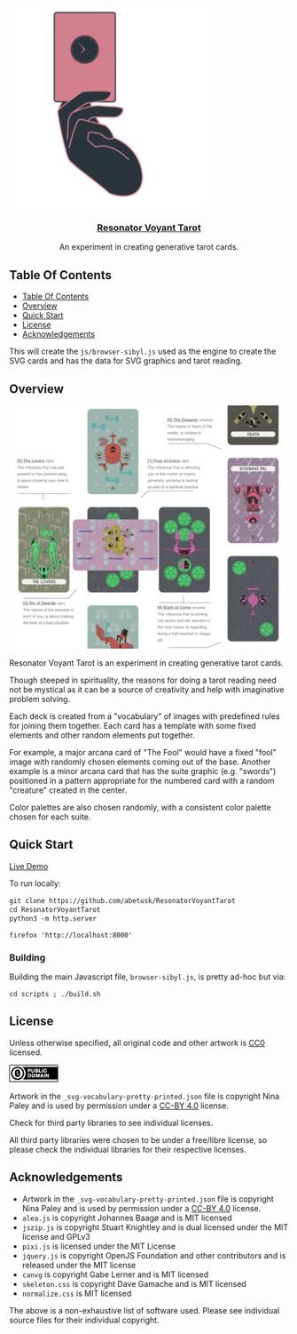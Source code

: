 <br />

<p align="center">

  <a href='https://abetusk.github.io/ResonatorVoyantTarot'><img src="images/rvt_hdr.gif" alt="Resonator Voyant Tarot" ></a>

  <h3 align="center"><a href='https://abetusk.github.io/ResonatorVoyantTarot'>Resonator Voyant Tarot</a></h3>
  <p align="center">
    An experiment in creating generative tarot cards.
  </p>

</p>


## Table Of Contents

- [Table Of Contents](#table-of-contents)
- [Overview](#overview)
- [Quick Start](#quick-start)
- [License](#license)
- [Acknowledgements](#acknowledgements)

This will create the `js/browser-sibyl.js` used as the engine to create the SVG
cards and has the data for SVG graphics and tarot reading.

## Overview

![tarot reading screenshot](images/rvt_screenshot.png)

Resonator Voyant Tarot is an experiment in creating generative tarot cards.

Though steeped in spirituality, the reasons for doing a tarot reading need
not be mystical as it can be a source of creativity and help with
imaginative problem solving.

Each deck is created from a "vocabulary" of images with predefined rules
for joining them together.
Each card has a template with some fixed
elements and other random elements put together.

For example, a major arcana card of "The Fool" would have a fixed "fool"
image with randomly chosen elements coming out of the base. Another
 example is a minor arcana card that has the suite graphic (e.g.
"swords") positioned in a pattern appropriate for the numbered card
with a random "creature" created in the center.

Color palettes are also chosen randomly, with a consistent color
palette chosen for each suite. 

## Quick Start

[Live Demo](https://abetusk.github.io/ResonatorVoyantTarot/)

To run locally:

```
git clone https://github.com/abetusk/ResonatorVoyantTarot
cd ResonatorVoyantTarot
python3 -m http.server
```

```
firefox 'http://localhost:8000'
```

### Building

Building the main Javascript file, `browser-sibyl.js`, is pretty ad-hoc but
via:

```
cd scripts ; ./build.sh
```

## License

Unless otherwise specified, all original code and other artwork
is [CC0](https://creativecommons.org/publicdomain/zero/1.0/) licensed.

![cc0](images/cc0_88x31.png)

Artwork in the `_svg-vocabulary-pretty-printed.json` file is copyright Nina Paley and is
used by permission under a [CC-BY 4.0](https://creativecommons.org/licenses/by/4.0/) license.

Check for third party libraries to see individual licenses.

All third party libraries were chosen to be under a free/libre license, so please
check the individual libraries for their respective licenses.

## Acknowledgements

* Artwork in the `_svg-vocabulary-pretty-printed.json` file is copyright Nina Paley and is used by permission under a [CC-BY 4.0](https://creativecommons.org/licenses/by/4.0/) license.
* `alea.js` is copyright Johannes Baagø and is MIT licensed
* `jszip.js` is copyright Stuart Knightley and is dual licensed under the MIT license and GPLv3
* `pixi.js` is licensed under the MIT License
* `jquery.js` is copyright OpenJS Foundation and other contributors and is released under the MIT license
* `canvg` is copyright Gabe Lerner and is MIT licensed
* `skeleton.css` is copyright Dave Gamache and is MIT licensed
* `normalize.css` is MIT licensed

The above is a non-exhaustive list of software used.
Please see individual source files for their individual copyright.





